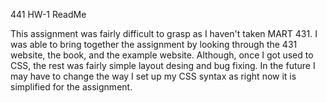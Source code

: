 441 HW-1 ReadMe

This assignment was fairly difficult to grasp as I haven't taken MART 431. I was able to bring together the assignment by looking through the 431 website, the book, and the example website. Although, once I got used to CSS, the rest was fairly simple layout desing and bug fixing. In the future I may have to change the way I set up my CSS syntax as right now it is simplified for the assignment. 
